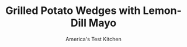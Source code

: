 ---
layout: ../../layouts/MarkdownPostLayout.astro
title: Grilled Potato Wedges with Lemon-Dill Mayo
author: America's Test Kitchen
pubDate: 2023-03-15
description: "If you’re not already grilling your potatoes, this is the recipe to get you started."
image_url: https://res.cloudinary.com/hksqkdlah/image/upload/ar_1:1,c_fill,dpr_2.0,f_auto,fl_lossy.progressive.strip_profile,g_faces:auto,q_auto:low,w_344/SFS_GrilledPotatoes_014_lfeg9i
tags: ["Side Dishes","Potatoes","Grilling & Barbecue","Snacks"]
calories: 2005
protein: 4
carbohydrates: 41
fats: 35
fiber: 5
ingredients: ["½ cup, mayonnaise","¼ cup chopped, fresh dill","2 tablespoons, extra-virgin olive oil","1 teaspoon, grated lemon zest plus 1 tablespoon juice","1 , garlic clove, minced","¼ teaspoon, pepper","¼ teaspoon, kosher salt","2 pounds large, Yukon Gold potatoes, unpeeled","2 tablespoons, extra-virgin olive oil","2 teaspoons, kosher salt","1½ teaspoons, granulated garlic","½ teaspoon, pepper"]
serves: 4
time: "1¼ hours"
instructions: ["FOR THE LEMON-DILL MAYONNAISE: Combine all ingredients in bowl; set aside.","FOR THE POTATOES: Cut each potato lengthwise into 8 wedges, about ¾ inch thick. Toss potatoes with oil, salt, granulated garlic, and pepper in large microwave-safe bowl. Microwave, covered, until potatoes are nearly tender, 9 to 12 minutes, stirring every 3 minutes. (Potatoes should range in doneness from nearly completely tender to raw in spots.) Uncover and set aside while heating grill.","FOR A CHARCOAL GRILL: Open bottom vent completely. Light large chimney starter filled with charcoal briquettes (6 quarts). When top coals are partially covered with ash, pour evenly over grill. Set cooking grate in place, cover, and open lid vent completely. Heat grill until hot, about 5 minutes.","FOR A GAS GRILL: Turn all burners to high; cover; and heat grill until hot, about 15 minutes. Leave all burners on high.","Clean and oil cooking grate. Place potatoes on grill, cut side down, perpendicular to grate bars. Grill (covered if using gas) until well browned on all sides with some spots of char, 9 to 12 minutes (3 to 4 minutes on each cut side and on skin side). Transfer potatoes to serving platter and season with salt to taste. Serve with lemon-dill mayonnaise."]
nutrition: ["986 mg Potassium, K","136 mg Phosphorus, P","36 mg Calcium, Ca","2 mg Iron, Fe","54 mg Magnesium, Mg","637 mg Sodium, Na","35 g Total lipid (fat)","2 mg Niacin","15 g Fatty acids, total monounsaturated","14 g Fatty acids, total polyunsaturated","47 mg Vitamin C, total ascorbic acid","11 mg Cholesterol","5 g Fatty acids, total saturated","5 g Fiber, total dietary","38 µg Folate, food","1 g Sugars, total","13 µg Vitamin K (phylloquinone)","182 g Water","41 g Carbohydrate, by difference","38 µg Folate, DFE","4 g Protein","1 mg Vitamin E (alpha-tocopherol)","2 µg Vitamin A, RAE","501 kcal Energy","2005 calories"]
notes: "Look for large Yukon Gold potatoes that are at least 3 inches in diameter and weigh 8 to 12 ounces each."
---